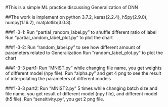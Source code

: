#This is a simple ML practice discussing Generalization of DNN

##The work is implement on python 3.7.2, keras(2.2.4), h5py(2.9.0), numpy(1.16.2), matplotlib(3.0.3).

###1-3-1:
Run “partial_random_label.py” to shuffle different ratio of label
Run “partial_random_label_plot.py”  to plot the chart

###1-3-2:
Run “random_label.py” to see how different amount of parameters related to Generalization
Run “random_label_plot.py” to plot the chart

###1-3-3 part1:
Run “MNIST.py” while changing file name, you get weights of different model (npy file).
Run “alpha.py” and get 4 png to see the result of interpolating the parameters of different models

###1-3-3 part2:
Run “MNIST2.py” 5 times while changing batch size and file name, you get result of different model (npy file), and different model (h5 file).
Run “sensitivity.py”, you get 2 png file.
